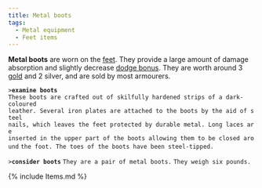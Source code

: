 ```yaml
---
title: Metal boots
tags:
  - Metal equipment
  - Feet items
---
```

**Metal boots** are worn on the [feet](feet "wikilink"). They provide a
large amount of damage absorption and slightly decrease [dodge
bonus](dodge_bonus "wikilink"). They are worth around 3
[gold](gold "wikilink") and 2 silver, and are sold by most armourers.

`>`**`examine boots`**
`These boots are crafted out of skilfully hardened strips of a dark-coloured`
`leather. Several iron plates are attached to the boots by the aid of steel`
`nails, which leaves the feet protected by durable metal. Long laces are`
`inserted in the upper part of the boots allowing them to be closed around`
`the foot. The toes of the boots have been steel-tipped. `

`>`**`consider boots`**
`They are a pair of metal boots.`
`They weigh six pounds.`

{% include Items.md %}
